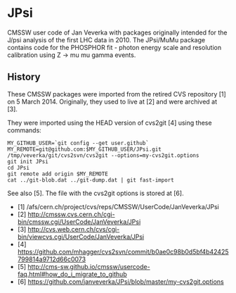 # JPsi
CMSSW user code of Jan Veverka with packages originally intended for the J/psi
analysis of the first LHC data in 2010. The JPsi/MuMu package contains
code for the PHOSPHOR fit - photon energy scale and resolution calibration
using Z -> mu mu gamma events.

## History
These CMSSW packages were imported from the retired CVS
repository [1] on 5 March 2014.  Originally, they used to live at [2]
and were archived at [3].

They were imported using the HEAD version of cvs2git [4] using these commands:

    MY_GITHUB_USER=`git config --get user.github`
    MY_REMOTE=git@github.com:$MY_GITHUB_USER/JPsi.git
    /tmp/veverka/git/cvs2svn/cvs2git --options=my-cvs2git.options
    git init JPsi
    cd JPsi
    git remote add origin $MY_REMOTE
    cat ../git-blob.dat ../git-dump.dat | git fast-import

See also [5].  The file with the cvs2git options is stored at [6].

- [1] /afs/cern.ch/project/cvs/reps/CMSSW/UserCode/JanVeverka/JPsi
- [2] http://cmssw.cvs.cern.ch/cgi-bin/cmssw.cgi/UserCode/JanVeverka/JPsi
- [3] http://cvs.web.cern.ch/cvs/cgi-bin/viewcvs.cgi/UserCode/JanVeverka/JPsi
- [4] https://github.com/mhagger/cvs2svn/commit/b0ae0c98b0d5bf4b42425799814a9712d66c0073
- [5] http://cms-sw.github.io/cmssw/usercode-faq.html#how_do_i_migrate_to_github
- [6] https://github.com/janveverka/JPsi/blob/master/my-cvs2git.options
